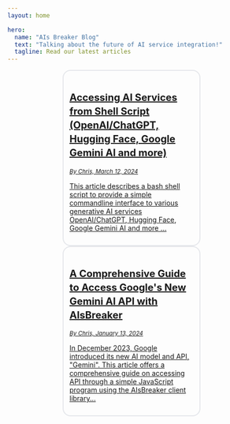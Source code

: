 ```yaml
---
layout: home

hero:
  name: "AIs Breaker Blog"
  text: "Talking about the future of AI service integration!"
  tagline: Read our latest articles
---
```


<a href="/blog/2024-03-12-use-ai-with-bash" style="display: block; width:50%; margin: auto; padding: .75rem; border: 2px #e5e7eb solid; border-radius: 1rem;">
    <h2 style="font-size: 1.25rem; line-height: 1.75rem; font-weight: 700;">Accessing AI Services from Shell Script (OpenAI/ChatGPT, Hugging Face, Google Gemini AI and more)</h2>
    <small><i>By Chris, March 12, 2024</i></small>
    <p>This article describes a bash shell script to provide a simple commandline
interface to various generative AI services OpenAI/ChatGPT, Hugging Face, Google Gemini AI and more ...</p>
</a>

<a href="/blog/2024-01-13-use-google-vertexai-gemini" style="display: block; width:50%; margin: auto; padding: .75rem; border: 2px #e5e7eb solid; border-radius: 1rem;">
    <h2 style="font-size: 1.25rem; line-height: 1.75rem; font-weight: 700;">A Comprehensive Guide to Access Google's New Gemini AI API with AIsBreaker</h2>
    <small><i>By Chris, January 13, 2024</i></small>
    <p>In December 2023, Google introduced its new AI model and API, "Gemini". This article offers a comprehensive guide on accessing API through a simple JavaScript program using the AIsBreaker client library...</p>
</a>
